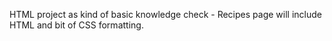 HTML project as kind of basic knowledge check    - Recipes page will include HTML and bit of CSS formatting. 
